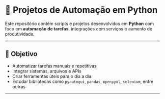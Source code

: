 # 🤖 Projetos de Automação em Python

Este repositório contém scripts e projetos desenvolvidos em **Python** com foco em **automação de tarefas**, integrações com serviços e aumento de produtividade.

---

## 🎯 Objetivo

- Automatizar tarefas manuais e repetitivas
- Integrar sistemas, arquivos e APIs
- Criar ferramentas úteis para o dia a dia
- Estudar bibliotecas como `pyautogui`, `pandas`, `openpyxl`, `selenium`, entre outras

---
